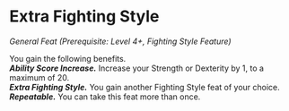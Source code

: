 # Extra Fighting Style
*General Feat (Prerequisite: Level 4+, Fighting Style Feature)*

You gain the following benefits.  
***Ability Score Increase.*** Increase your Strength or Dexterity by 1, to a maximum of 20.  
***Extra Fighting Style.*** You gain another Fighting Style feat of your choice.  
***Repeatable.*** You can take this feat more than once.